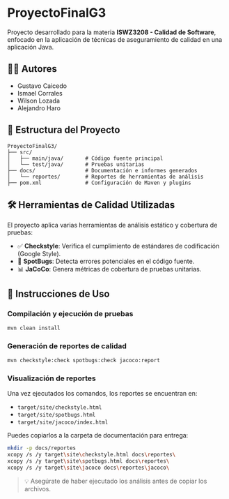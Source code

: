 # ProyectoFinalG3

Proyecto desarrollado para la materia **ISWZ3208 - Calidad de Software**, enfocado en la aplicación de técnicas de aseguramiento de calidad en una aplicación Java.

## 👨‍💻 Autores

- Gustavo Caicedo  
- Ismael Corrales  
- Wilson Lozada  
- Alejandro Haro

## 📁 Estructura del Proyecto

```
ProyectoFinalG3/
├── src/
│   ├── main/java/       # Código fuente principal
│   └── test/java/       # Pruebas unitarias
├── docs/                # Documentación e informes generados
│   └── reportes/        # Reportes de herramientas de análisis
├── pom.xml              # Configuración de Maven y plugins
```

## 🛠 Herramientas de Calidad Utilizadas

El proyecto aplica varias herramientas de análisis estático y cobertura de pruebas:

- ✅ **Checkstyle**: Verifica el cumplimiento de estándares de codificación (Google Style).
- 🐞 **SpotBugs**: Detecta errores potenciales en el código fuente.
- 📊 **JaCoCo**: Genera métricas de cobertura de pruebas unitarias.

## 🚀 Instrucciones de Uso

### Compilación y ejecución de pruebas

```bash
mvn clean install
```

### Generación de reportes de calidad

```bash
mvn checkstyle:check spotbugs:check jacoco:report
```

### Visualización de reportes

Una vez ejecutados los comandos, los reportes se encuentran en:

- `target/site/checkstyle.html`
- `target/site/spotbugs.html`
- `target/site/jacoco/index.html`

Puedes copiarlos a la carpeta de documentación para entrega:

```bash
mkdir -p docs/reportes
xcopy /s /y target\site\checkstyle.html docs\reportes\
xcopy /s /y target\site\spotbugs.html docs\reportes\
xcopy /s /y target\site\jacoco docs\reportes\jacoco\
```

> 💡 Asegúrate de haber ejecutado los análisis antes de copiar los archivos.
